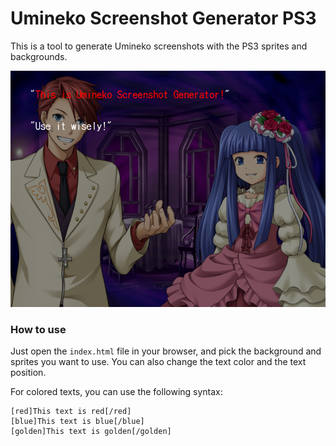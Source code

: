 # Umineko Screenshot Generator PS3

This is a tool to generate Umineko screenshots with the PS3 sprites and backgrounds.

![main](repo-assets/image.png)

### How to use

Just open the `index.html` file in your browser, and pick the background and sprites you want to use. You can also change the text color and the text position.

For colored texts, you can use the following syntax:

```
[red]This text is red[/red]
[blue]This text is blue[/blue]
[golden]This text is golden[/golden]
```